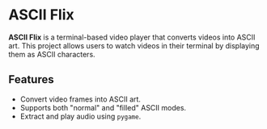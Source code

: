 # ASCII Flix

**ASCII Flix** is a terminal-based video player that converts videos into ASCII art. This project allows users to watch videos in their terminal by displaying them as ASCII characters.

## Features

- Convert video frames into ASCII art.
- Supports both "normal" and "filled" ASCII modes.
- Extract and play audio using `pygame`.